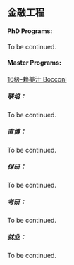 ## 金融工程

#### PhD Programs:

To be continued.

#### Master Programs:

[16级-赖美汁 Bocconi](个人申请总结/金融系/金融工程/16赖美汁.md)

##### 联培：

To be continued.

##### 直博：

To be continued.

##### 保研：

To be continued.

##### 考研：

To be continued.

##### 就业：

To be continued.
